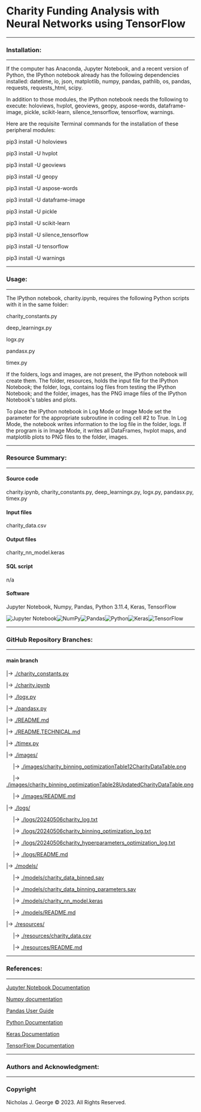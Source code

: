 # **Charity Funding Analysis with Neural Networks using TensorFlow**

----

### **Installation:**

----

If the computer has Anaconda, Jupyter Notebook, and a recent version of Python, the IPython notebook already has the following dependencies installed: datetime, io, json, matplotlib, numpy, pandas, pathlib, os, pandas, requests, requests_html, scipy.

In addition to those modules, the IPython notebook needs the following to execute: holoviews, hvplot, geoviews, geopy, aspose-words, dataframe-image, pickle, scikit-learn, silence_tensorflow, tensorflow, warnings.

Here are the requisite Terminal commands for the installation of these peripheral modules:

pip3 install -U holoviews

pip3 install -U hvplot

pip3 install -U geoviews

pip3 install -U geopy

pip3 install -U aspose-words

pip3 install -U dataframe-image

pip3 install -U pickle

pip3 install -U scikit-learn

pip3 install -U silence_tensorflow

pip3 install -U tensorflow

pip3 install -U warnings

----

### **Usage:**

----

The IPython notebook, charity.ipynb, requires the following Python scripts with it in the same folder:

charity_constants.py

deep_learningx.py

logx.py

pandasx.py

timex.py

If the folders, logs and images, are not present, the IPython notebook will create them.  The folder, resources, holds the input file for the IPython Notebook; the folder, logs, contains log files from testing the IPython Notebook; and the folder, images, has the PNG image files of the IPython Notebook's tables and plots.

To place the IPython notebook in Log Mode or Image Mode set the parameter for the appropriate subroutine in coding cell #2 to True. In Log Mode, the notebook writes information to the log file in the folder, logs. If the program is in Image Mode, it writes all DataFrames, hvplot maps, and matplotlib plots to PNG files to the folder, images.

----

### **Resource Summary:**

----

#### Source code

charity.ipynb, charity_constants.py, deep_learningx.py, logx.py, pandasx.py, timex.py

#### Input files

charity_data.csv

#### Output files

charity_nn_model.keras

#### SQL script

n/a

#### Software

Jupyter Notebook, Numpy, Pandas, Python 3.11.4, Keras, TensorFlow

![Jupyter Notebook](https://img.shields.io/badge/jupyter-%23FA0F00.svg?style=for-the-badge&logo=jupyter&logoColor=white)![NumPy](https://img.shields.io/badge/numpy-%23013243.svg?style=for-the-badge&logo=numpy&logoColor=white)![Pandas](https://img.shields.io/badge/pandas-%23150458.svg?style=for-the-badge&logo=pandas&logoColor=white)![Python](https://img.shields.io/badge/python-3670A0?style=for-the-badge&logo=python&logoColor=ffdd54)![Keras](https://img.shields.io/badge/Keras-%23D00000.svg?style=for-the-badge&logo=Keras&logoColor=white)![TensorFlow](https://img.shields.io/badge/TensorFlow-%23FF6F00.svg?style=for-the-badge&logo=TensorFlow&logoColor=white)

----

### **GitHub Repository Branches:**

----

#### main branch 

|&rarr; [./charity_constants.py](./charity_constants.py)

|&rarr; [./charity.ipynb](./charity.ipynb)

|&rarr; [./logx.py](./logx.py)

|&rarr; [./pandasx.py](./pandasx.py)

|&rarr; [./README.md](./README.md)

|&rarr; [./README.TECHNICAL.md](./README.TECHNICAL.md)

|&rarr; [./timex.py](./timex.py)

|&rarr; [./images/](./images/)

  &emsp; |&rarr; [./images/charity_binning_optimizationTable12CharityDataTable.png](./images/charity_binning_optimizationTable12CharityDataTable.png)

  &emsp; |&rarr; [./images/charity_binning_optimizationTable28UpdatedCharityDataTable.png](./images/charity_binning_optimizationTable28UpdatedCharityDataTable.png)

  &emsp; |&rarr; [./images/README.md](./images/README.md)

|&rarr; [./logs/](./logs/)

  &emsp; |&rarr; [./logs/20240506charity_log.txt](./logs/20240506charity_log.txt)

  &emsp; |&rarr; [./logs/20240506charity_binning_optimization_log.txt](./logs/20240506charity_binning_optimization_log.txt)

  &emsp; |&rarr; [./logs/20240506charity_hyperparameters_optimization_log.txt](./logs/20240506charity_hyperparameters_optimization_log.txt)

  &emsp; |&rarr; [./logs/README.md](./logs/README.md)

|&rarr; [./models/](./models/)

  &emsp; |&rarr; [./models/charity_data_binned.sav](./models/charity_data_binned.sav)

  &emsp; |&rarr; [./models/charity_data_binning_parameters.sav](./models/charity_data_binning_parameters.sav)

  &emsp; |&rarr; [./models/charity_nn_model.keras](./models/charity_nn_model.keras)

  &emsp; |&rarr; [./models/README.md](./models/README.md)

|&rarr; [./resources/](./resources/)

  &emsp; |&rarr; [./resources/charity_data.csv](./resources/charity_data.csv)

  &emsp; |&rarr; [./resources/README.md](./resources/README.md)

----

### **References:**

----

[Jupyter Notebook Documentation](https://jupyter-notebook.readthedocs.io/en/stable/)

[Numpy documentation](https://numpy.org/doc/1.26/)

[Pandas User Guide](https://pandas.pydata.org/docs/user_guide/index.html)

[Python Documentation](https://docs.python.org/3/contents.html)

[Keras Documentation](https://keras.io/api/)

[TensorFlow Documentation](https://www.tensorflow.org/api_docs)

----

### **Authors and Acknowledgment:**

----

### Copyright

Nicholas J. George © 2023. All Rights Reserved.
